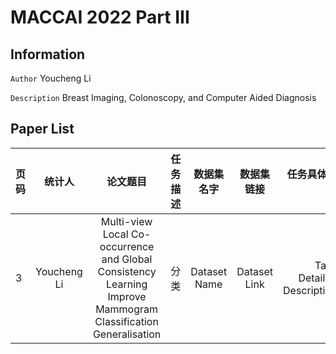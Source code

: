 # MACCAI 2022 Part III

## Information

``Author`` Youcheng Li

``Description`` Breast Imaging, Colonoscopy, and Computer Aided Diagnosis

## Paper List

| 页码 |统计人 |   论文题目|任务描述|数据集名字	|数据集链接	|任务具体描述| 
| :----|:---: |   :---:|:---:|:---:	|:---:	|---:| 
|3|Youcheng Li|Multi-view Local Co-occurrence and Global Consistency Learning Improve Mammogram Classification Generalisation|分类|Dataset Name|Dataset Link	|Task Detailed Description| 